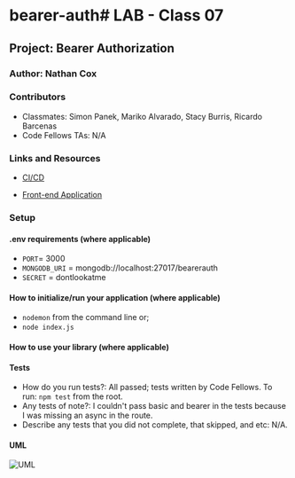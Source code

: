 # bearer-auth#  LAB - Class 07

## Project: Bearer Authorization

### Author: Nathan Cox

### Contributors

- Classmates: Simon Panek, Mariko Alvarado, Stacy Burris, Ricardo Barcenas
- Code Fellows TAs: N/A

### Links and Resources

- [CI/CD](https://github.com/401-advanced-javascript-nathanRcox/bearer-auth/actions)
<!-- - [Back-end Server URL](http://xyz.com) (when applicable) -->
- [Front-end Application](https://nrc-bearer-auth.herokuapp.com/)

### Setup

#### .env requirements (where applicable)

- `PORT`= 3000
- `MONGODB_URI` = mongodb://localhost:27017/bearerauth
- `SECRET` = dontlookatme

#### How to initialize/run your application (where applicable)

- `nodemon` from the command line or;
- `node index.js`

#### How to use your library (where applicable)

#### Tests

- How do you run tests?: All passed; tests written by Code Fellows. To run: `npm test` from the root.
- Any tests of note?: I couldn't pass basic and bearer in the tests because I was missing an async in the route.
- Describe any tests that you did not complete, that skipped, and etc: N/A.

#### UML
![UML](./Assests/bearer-auth-UML.png)
